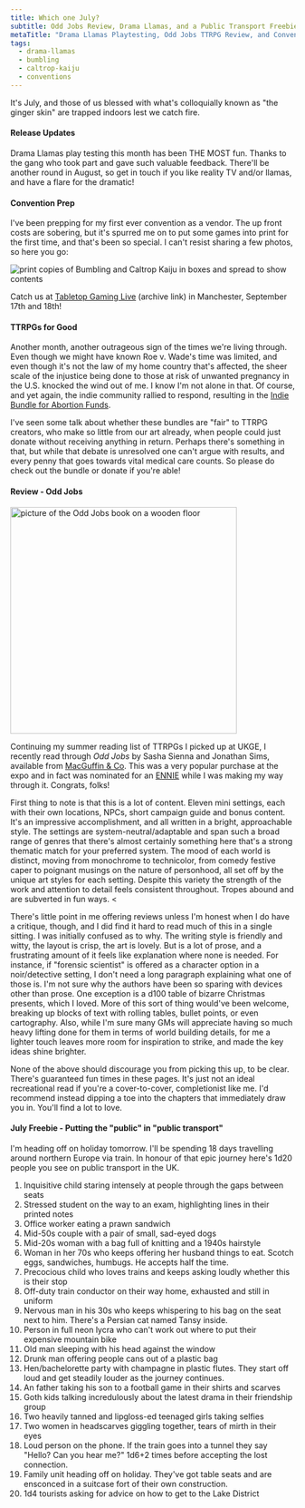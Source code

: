 ```yaml
---
title: Which one July?
subtitle: Odd Jobs Review, Drama Llamas, and a Public Transport Freebie
metaTitle: "Drama Llamas Playtesting, Odd Jobs TTRPG Review, and Convention Prep"
tags:
  - drama-llamas
  - bumbling
  - caltrop-kaiju
  - conventions
---
```


<p>
    It's July, and those of us blessed with what's colloquially known as "the ginger skin" are trapped indoors lest we catch fire.
</p>
<h4>Release Updates</h4>
<p>
    Drama Llamas play testing this month has been THE MOST fun. Thanks to the gang who took part and gave such valuable feedback. There'll be another round in August, so get in touch if you like reality TV and/or llamas, and have a flare for the dramatic!
</p>
<h4>Convention Prep</h4>
<p>
    I've been prepping for my first ever convention as a vendor. The up front costs are sobering, but it's spurred me on to put some games into print for the first time, and that's been so special. I can't resist sharing a few photos, so here you go:
</p>
<img src="/assets/images/newsletter/bumbling_caltrop_kaihu_newsletter_preview.png" alt="print copies of Bumbling and Caltrop Kaiju in boxes and spread to show contents">
<p>Catch us at <a href="https://web.archive.org/web/20191110231705/https://www.tabletopgaming.co.uk/information/tabletop-gaming-live" target="_blank">Tabletop Gaming Live</a> (archive link) in Manchester, September 17th and 18th!</p>
<h4>TTRPGs for Good</h4>
<p>
    Another month, another outrageous sign of the times we're living through. Even though we might have known Roe v. Wade's time was limited, and even though it's not the law of my home country that's affected, the sheer scale of the injustice being done to those at risk of unwanted pregnancy in the U.S. knocked the wind out of me. I know I'm not alone in that. Of course, and yet again, the indie community rallied to respond, resulting in the <a href="https://itch.io/b/1472/indie-bundle-for-abortion-funds" target="_blank">Indie Bundle for Abortion Funds</a>.
</p>
<p>
    I've seen some talk about whether these bundles are "fair" to TTRPG creators, who make so little from our art already, when people could just donate without receiving anything in return. Perhaps there's something in that, but while that debate is unresolved one can't argue with results, and every penny that goes towards vital medical care counts. So please do check out the bundle or donate if you're able!
</p>
<h4>Review - Odd Jobs</h4>
<img src="/assets/images/newsletter/odd_jobs_book.png" style="width:400px;margin:auto;" alt="picture of the Odd Jobs book on a wooden floor">
<p>
   Continuing my summer reading list of TTRPGs I picked up at UKGE, I recently read through <i>Odd Jobs</i> by Sasha Sienna and Jonathan Sims, available from <a href="https://www.macguffinandcompany.com/products/odd-jobs" target="_blank">MacGuffin & Co</a>. This was a very popular purchase at the expo and in fact was nominated for an <a href="https://ennie-awards.com/" target="_blank">ENNIE</a> while I was making my way through it. Congrats, folks!
</p><p>
   First thing to note is that this is a lot of content. Eleven mini settings, each with their own locations, NPCs, short campaign guide and bonus content. It's an impressive accomplishment, and all written in a bright, approachable style. The settings are system-neutral/adaptable and span such a broad range of genres that there's almost certainly something here that's a strong thematic match for your preferred system. The mood of each world is distinct, moving from monochrome to technicolor, from comedy festive caper to poignant musings on the nature of personhood, all set off by the unique art styles for each setting. Despite this variety the strength of the work and attention to detail feels consistent throughout. Tropes abound and are subverted in fun ways.
<<p>
    There's little point in me offering reviews unless I'm honest when I do have a critique, though, and I did find it hard to read much of this in a single sitting. I was initially confused as to why. The writing style is friendly and witty, the layout is crisp, the art is lovely. But is a lot of prose, and a frustrating amount of it feels like explanation where none is needed. For instance, if "forensic scientist" is offered as a character option in a noir/detective setting, I don't need a long paragraph explaining what one of those is. I'm not sure why the authors have been so sparing with devices other than prose. One exception is a d100 table of bizarre Christmas presents, which I loved. More of this sort of thing would've been welcome, breaking up blocks of text with rolling tables, bullet points, or even cartography. Also, while I'm sure many GMs will appreciate having so much heavy lifting done for them in terms of world building details, for me a lighter touch leaves more room for inspiration to strike, and made the key ideas shine brighter.
</p>
<p>
    None of the above should discourage you from picking this up, to be clear. There's guaranteed fun times in these pages. It's just not an ideal recreational read if you're a cover-to-cover, completionist like me. I'd recommend instead dipping a toe into the chapters that immediately draw you in. You'll find a lot to love.
</p>
<h4>July Freebie - Putting the "public" in "public transport"</h4>
<p>
    I'm heading off on holiday tomorrow. I'll be spending 18 days travelling around northern Europe via train. In honour of that epic journey here's 1d20 people you see on public transport in the UK.
</p>
<ol>
    <li>Inquisitive child staring intensely at people through the gaps between seats</li>
    <li>Stressed student on the way to an exam, highlighting lines in their printed notes</li>
    <li>Office worker eating a prawn sandwich</li>
    <li>Mid-50s couple with a pair of small, sad-eyed dogs</li>
    <li>Mid-20s woman with a bag full of knitting and a 1940s hairstyle</li>
    <li>Woman in her 70s who keeps offering her husband things to eat. Scotch eggs, sandwiches, humbugs. He accepts half the time.</li>
    <li>Precocious child who loves trains and keeps asking loudly whether this is their stop</li>
    <li>Off-duty train conductor on their way home, exhausted and still in uniform</li>
    <li>Nervous man in his 30s who keeps whispering to his bag on the seat next to him. There's a Persian cat named Tansy inside.</li>
    <li>Person in full neon lycra who can't work out where to put their expensive mountain bike</li>
    <li>Old man sleeping with his head against the window</li>
    <li>Drunk man offering people cans out of a plastic bag</li>
    <li>Hen/bachelorette party with champagne in plastic flutes. They start off loud and get steadily louder as the journey continues.</li>
    <li>An father taking his son to a football game in their shirts and scarves</li>
    <li>Goth kids talking incredulously about the latest drama in their friendship group</li>
    <li>Two heavily tanned and lipgloss-ed teenaged girls taking selfies</li>
    <li>Two women in headscarves giggling together, tears of mirth in their eyes</li>
    <li>Loud person on the phone. If the train goes into a tunnel they say "Hello? Can you hear me?" 1d6+2 times before accepting the lost connection.</li>
    <li>Family unit heading off on holiday. They've got table seats and are ensconced in a suitcase fort of their own construction.</li>
    <li>1d4 tourists asking for advice on how to get to the Lake District</li>
</ol>
